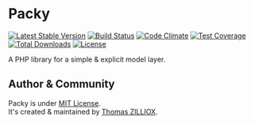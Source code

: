 Packy
=====
[![Latest Stable Version](https://poser.pugx.org/elephant418/packy/v/stable.svg)](https://github.com/Elephant418/Packy)
[![Build Status](https://travis-ci.org/Pixel418/Markdownify.png?branch=v3.x)](https://travis-ci.org/Pixel418/Markdownify)
[![Code Climate](https://codeclimate.com/github/Elephant418/Packy/badges/gpa.svg)](https://codeclimate.com/github/Elephant418/Packy)
[![Test Coverage](https://codeclimate.com/github/Elephant418/Packy/badges/coverage.svg)](https://codeclimate.com/github/Elephant418/Packy)
[![Total Downloads](https://poser.pugx.org/elephant418/packy/downloads.svg)](https://packagist.org/packages/elephant418/packy)
[![License](https://poser.pugx.org/elephant418/packy/license.svg)](http://opensource.org/licenses/MIT)

A PHP library for a simple & explicit model layer.



Author & Community
--------

Packy is under [MIT License](http://opensource.org/licenses/MIT).<br>
It's created & maintained by [Thomas ZILLIOX](http://tzi.fr).
